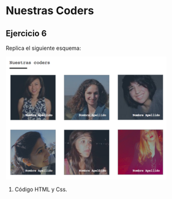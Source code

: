 # Nuestras Coders

## Ejercicio 6


Replica el siguiente esquema:


![Nuestras coders](img-nuestras-coders.png)



1. Código HTML y Css. 